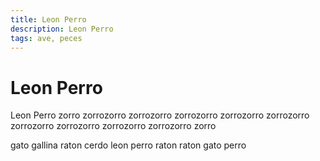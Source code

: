 ```yaml
---
title: Leon Perro
description: Leon Perro
tags: ave, peces
---
```


# Leon Perro

Leon Perro zorro zorrozorro zorrozorro zorrozorro zorrozorro zorrozorro zorrozorro zorrozorro zorrozorro zorrozorro zorro

gato gallina raton cerdo leon perro raton raton gato perro